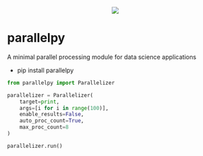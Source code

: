<p align="center">
    <img src="https://img.shields.io/badge/PyPI-0.0.3-brightgreen.svg?longCache=true&style=flat-square"/>
</p>  

# parallelpy  

A minimal parallel processing module for data science applications  

+ pip install parallelpy  

```python
from parallelpy import Parallelizer

parallelizer = Parallelizer(
    target=print,
    args=[i for i in range(100)],
    enable_results=False,
    auto_proc_count=True,
    max_proc_count=8
)

parallelizer.run()
```